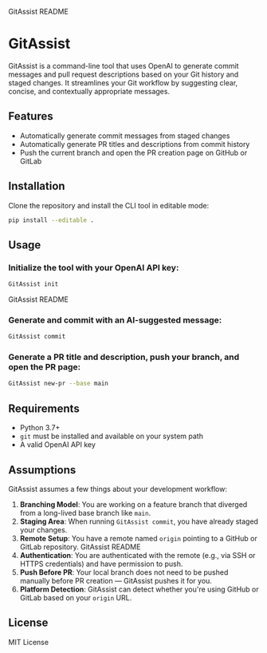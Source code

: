 GitAssist README
# GitAssist
GitAssist is a command-line tool that uses OpenAI to generate commit messages and pull
request descriptions based on your Git history and staged changes. It streamlines your Git
workflow by suggesting clear, concise, and contextually appropriate messages.
## Features
- Automatically generate commit messages from staged changes
- Automatically generate PR titles and descriptions from commit history
- Push the current branch and open the PR creation page on GitHub or GitLab
## Installation
Clone the repository and install the CLI tool in editable mode:
```bash
pip install --editable .
```
## Usage
### Initialize the tool with your OpenAI API key:
```bash
GitAssist init
```
GitAssist README
### Generate and commit with an AI-suggested message:
```bash
GitAssist commit
```
### Generate a PR title and description, push your branch, and open the PR page:
```bash
GitAssist new-pr --base main
```
## Requirements
- Python 3.7+
- `git` must be installed and available on your system path
- A valid OpenAI API key
## Assumptions
GitAssist assumes a few things about your development workflow:
1. **Branching Model**: You are working on a feature branch that diverged from a long-lived
base branch like `main`.
2. **Staging Area**: When running `GitAssist commit`, you have already staged your changes.
3. **Remote Setup**: You have a remote named `origin` pointing to a GitHub or GitLab
repository.
GitAssist README
4. **Authentication**: You are authenticated with the remote (e.g., via SSH or HTTPS
credentials) and have permission to push.
5. **Push Before PR**: Your local branch does not need to be pushed manually before PR
creation — GitAssist pushes it for you.
6. **Platform Detection**: GitAssist can detect whether you're using GitHub or GitLab based
on your `origin` URL.
## License
MIT License